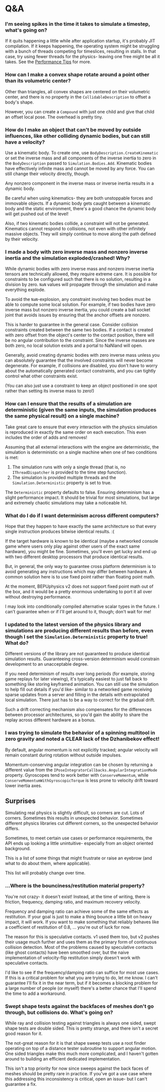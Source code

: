 # Q&A

### I'm seeing spikes in the time it takes to simulate a timestep, what's going on?

If it quits happening a little while after application startup, it's probably JIT compilation. If it keeps happening, the operating system might be struggling with a bunch of threads competing for timeslices, resulting in stalls. In that case, try using fewer threads for the physics- leaving one free might be all it takes. See the 
[Performance Tips](Documentation/PerformanceTips.md#general) for more.

### How can I make a convex shape rotate around a point other than its volumetric center?

Other than triangles, all convex shapes are centered on their volumetric center, and there is no property in the `CollidableDescription` to offset a body's shape.

However, you can create a `Compound` with just one child and give that child an offset local pose. The overhead is pretty tiny.

### How do I make an object that can't be moved by outside influences, like other colliding dynamic bodies, but can still have a velocity?

Use a kinematic body. To create one, use `BodyDescription.CreateKinematic` or set the inverse mass and all components of the inverse inertia to zero in the `BodyDescription` passed to `Simulation.Bodies.Add`. Kinematic bodies have effectively infinite mass and cannot be moved by any force. You can still change their velocity directly, though.

Any nonzero component in the inverse mass or inverse inertia results in a dynamic body.

Be careful when using kinematics- they are both unstoppable forces and immovable objects. If a dynamic body gets caught between a kinematic body and the static environment, there's a good chance the dynamic body will get pushed out of the level!

Also, if two kinematic bodies collide, a constraint will not be generated. Kinematics cannot respond to collisions, not even with other infinitely massive objects. They will simply continue to move along the path defined by their velocity.

### I made a body with zero inverse mass and nonzero inverse inertia and the simulation exploded/crashed! Why?

While dynamic bodies with zero inverse mass and nonzero inverse inertia tensors are technically allowed, they require extreme care. It is possible for constraints to be configured such that there is no solution, resulting in a division by zero. `NaN` values will propagate through the simulation and make everything explode.

To avoid the `NaN`-explosion, any constraint involving two bodies must be able to compute some local solution. For example, if two bodies have zero inverse mass but nonzero inverse inertia, you could create a ball socket joint that avoids issues by ensuring that the anchor offsets are nonzero.

This is harder to guarantee in the general case. Consider collision constraints created between the same two bodies. If a contact is created with zero offset from the object's center to the contact position, there will be no angular contribution to the constraint. Since the inverse masses are both zero, no local solution exists and a portal to NaNland will open.

Generally, avoid creating dynamic bodies with zero inverse mass unless you can absolutely guarantee that the involved constraints will never become degenerate. For example, if collisions are disabled, you don't have to worry about the automatically generated contact constraints, and you can tightly control what other constraints exist.

(You can also just use a constraint to keep an object positioned in one spot rather than setting its inverse mass to zero!)

### How can I ensure that the results of a simulation are deterministic (given the same inputs, the simulation produces the same physical result) on a single machine?

Take great care to ensure that every interaction with the physics simulation is reproduced in exactly the same order on each execution. This even includes the order of adds and removes!

Assuming that all external interactions with the engine are deterministic, the simulation is deterministic on a single machine when one of two conditions is met:
1. The simulation runs with only a single thread (that is, no `IThreadDispatcher` is provided to the time step function).
2. The simulation is provided multiple threads and the `Simulation.Deterministic` property is set to true.

The `Deterministic` property defaults to false. Ensuring determinism has a slight performance impact. It should be trivial for most simulations, but large and extremely chaotic simulations may take a noticeable hit.

### What do I do if I want determinism across different computers?

Hope that they happen to have exactly the same architecture so that every single instruction produces bitwise identical results. :(

If the target hardware is known to be identical (maybe a networked console game where users only play against other users of the exact same hardware), you might be fine. Sometimes, you'll even get lucky and end up with two different desktop processors that produce identical results.

But, in general, the only way to guarantee cross platform determinism is to avoid generating any instructions which may differ between hardware. A common solution here is to use fixed point rather than floating point math.

At the moment, BEPUphysics v2 does not support fixed point math out of the box, and it would be a pretty enormous undertaking to port it all over without destroying performance.

I may look into conditionally compiled alternative scalar types in the future. I can't guarantee when or if I'll get around to it, though; don't wait for me!

### I updated to the latest version of the physics library and simulations are producing different results than before, even though I set the `Simulation.Deterministic` property to true! What do?

Different versions of the library are not guaranteed to produce identical simulation results. Guaranteeing cross-version determinism would constrain development to an unacceptable degree.

If you need determinism of results over long periods (for example, storing game replays for later viewing), it's typically easiest to just fall back to something like storing keyframed animation. You can still use the simulation to help fill out details if you'd like- similar to a networked game receiving sparse updates from a server and filling in the details with extrapolated local simulation. There just has to be a way to correct for the gradual drift.

Such a drift correcting mechanism also compensates for the differences between processor architectures, so you'd gain the ability to share the replay across different hardware as a bonus.

### I was trying to simulate the behavior of a spinning multitool in zero gravity and noted a CLEAR lack of the Dzhanibekov effect!

By default, angular momentum is not explicitly tracked; angular velocity will remain constant during rotation without outside impulses.

Momentum-conserving angular integration can be chosen by returning a different value from the `IPoseIntegratorCallbacks.AngularIntegrationMode` property. Gyroscopes tend to work better with `ConserveMomentum`, while `ConserveMomentumWithGyroscopicTorque` is less prone to velocity drift toward lower inertia axes.

## Surprises

Simulating real physics is slightly difficult, so corners are cut. Lots of corners. Sometimes this results in unexpected behavior. Sometimes different physics libraries cut different corners, so the unexpected behavior differs. 

Sometimes, to meet certain use cases or performance requirements, the API ends up looking a little unintuitive- especially from an object oriented background.

This is a list of some things that might frustrate or raise an eyebrow (and what to do about them, where applicable).

This list will probably change over time.

### ...Where is the bounciness/restitution material property?

You're not crazy- it doesn't exist! Instead, at the time of writing, there is friction, frequency, damping ratio, and maximum recovery velocity.

Frequency and damping ratio can achieve some of the same effects as restitution. If your goal is just to make a thing bounce a little bit on heavy impact, it will work. If you want to make something that reliably behaves like a coefficient of restitution of 0.8, ... you're out of luck for now.

The reason for this is speculative contacts. v1 used them too, but v2 pushes their usage much further and uses them as the primary form of continuous collision detection. Most of the problems caused by speculative contacts (like ghost contacts) have been smoothed over, but the naive implementation of velocity-flip restitution simply doesn't work with speculative contacts.

I'd like to see if the frequency/damping ratio can suffice for most use cases. If this is a critical problem for what you are trying to do, let me know. I can't guarantee I'll fix it in the near term, but if it becomes a blocking problem for a large number of people (or myself) there's a better chance that I'll spend the time to add a workaround.

### Swept shape tests against the backfaces of meshes don't go through, but collisions do. What's going on?

While ray and collision testing against triangles is always one sided, swept shape tests are double sided. This is pretty strange, and there isn't a secret good reason for it.

The not-great reason for it is that shape sweep tests use a root finder operating on top of a distance tester subroutine to support angular motion. One sided triangles make this much more complicated, and I haven't gotten around to building an efficient dedicated implementation.

This isn't a top priority for now since sweeps against the back faces of meshes should be pretty rare in practice. If you've got a use case where this addressing this inconsistency is critical, open an issue- but I can't guarantee a fix.
